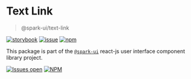 # Text Link

> @spark-ui/text-link

[![storybook](https://img.shields.io/badge/storybook-black?logo=storybook)](https://sparkui.vercel.app/?path=/docs/components-textlink--docs)
[![issue](https://img.shields.io/badge/report%20a%20bug-black?logo=openbugbounty&logoColor=red)](https://github.com/adevinta/spark/issues/new?&projects=4&template=bug-report.yml&assignees=&labels=Component,Component%3A%20text-link)
[![npm](https://img.shields.io/npm/dt/%40spark-ui/text-link?logo=npm&labelColor=black)](https://www.npmjs.com/package/@spark-ui/text-link)

This package is part of the [`@spark-ui`](https://github.com/adevinta/spark) react-js user interface component library project.

[![Issues open](https://img.shields.io/github/issues-search/adevinta/spark?query=is%3Aopen%20label%3A%22Component%3A%20text-link%22&logo=openbugbounty&logoColor=red&label=issues%20open&color=red)](https://github.com/adevinta/spark/issues?q=is%3Aopen+label%3Atext-link)
[![NPM](https://img.shields.io/npm/l/%40spark-ui%2Ftext-link)](https://github.com/adevinta/spark/blob/main/packages/components/text-link/LICENSE.md)
